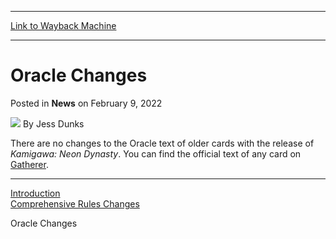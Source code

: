 
---
[Link to Wayback Machine](https://web.archive.org/web/20220210110257/https://magic.wizards.com/en/articles/archive/news/oracle-changes-2022-02-09?utm_source=dlvr.it&utm_medium=twitter)

[_metadata_:author]:- "Jess Dunks"
[_metadata_:description]:- "There are no changes to the Oracle text of older cards with the release of Kamigawa: Neon Dynasty. You can find the official text of any card on Gatherer. Introduction Comprehensive Rules Changes Oracle Changes"
[_metadata_:generator]:- "Drupal 7 (http://drupal.org)"
[_metadata_:node]:- "1570964"
[_metadata_:publish_date]:- "2022-02-09"
[_metadata_:source]:- "div-main-content"
[_metadata_:title]:- "Oracle Changes"
[_metadata_:wayback_capture_timestamp]:- "2022-02-10 11:02:57"
[_metadata_:wayback_raw_url]:- "https://web.archive.org/web/20220210110257id_/https://magic.wizards.com/en/articles/archive/news/oracle-changes-2022-02-09?utm_source=dlvr.it&utm_medium=twitter"
[_metadata_:wayback_url]:- "https://magic.wizards.com/en/articles/archive/news/oracle-changes-2022-02-09?utm_source=dlvr.it&utm_medium=twitter"
---


Oracle Changes
==============



 Posted in **News**
 on February 9, 2022 






![](https://media.magic.wizards.com/styles/auth_small/public/images/person/wizards_author.jpg)
By Jess Dunks











There are no changes to the Oracle text of older cards with the release of *Kamigawa: Neon Dynasty*. You can find the official text of any card on [Gatherer](https://gatherer.wizards.com/Pages/Card/Details.aspx?multiverseid=508148).




---

[Introduction](https://magic.wizards.com/en/articles/archive/news/kamigawa-neon-dynasty-update-bulletin-2022-02-09)  
[Comprehensive Rules Changes](https://magic.wizards.com/en/articles/archive/news/comprehensive-rules-changes-2022-02-09)  

Oracle Changes








